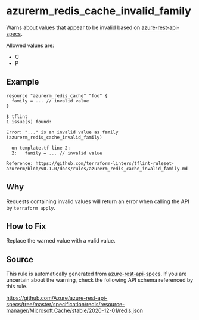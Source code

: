 <!--- This file generated by `tools/apispec-rule-gen/main.go`. DO NOT EDIT --->

# azurerm_redis_cache_invalid_family

Warns about values that appear to be invalid based on [azure-rest-api-specs](https://github.com/Azure/azure-rest-api-specs).

Allowed values are:
- C
- P

## Example

```hcl
resource "azurerm_redis_cache" "foo" {
  family = ... // invalid value
}
```

```
$ tflint
1 issue(s) found:

Error: "..." is an invalid value as family (azurerm_redis_cache_invalid_family)

  on template.tf line 2:
  2:   family = ... // invalid value

Reference: https://github.com/terraform-linters/tflint-ruleset-azurerm/blob/v0.1.0/docs/rules/azurerm_redis_cache_invalid_family.md

```

## Why

Requests containing invalid values will return an error when calling the API by `terraform apply`.

## How to Fix

Replace the warned value with a valid value.

## Source

This rule is automatically generated from [azure-rest-api-specs](https://github.com/Azure/azure-rest-api-specs). If you are uncertain about the warning, check the following API schema referenced by this rule.

https://github.com/Azure/azure-rest-api-specs/tree/master/specification/redis/resource-manager/Microsoft.Cache/stable/2020-12-01/redis.json
